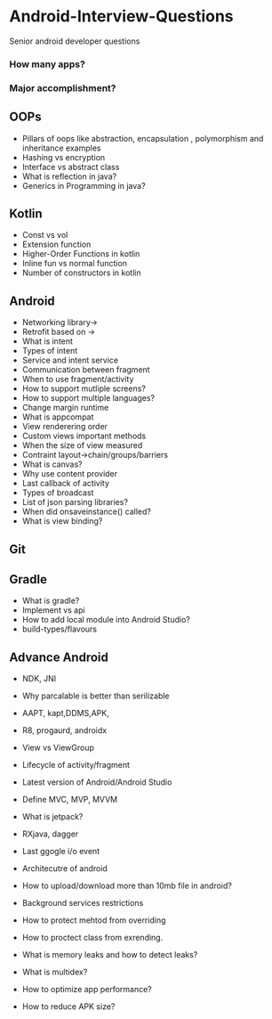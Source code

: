 # Android-Interview-Questions
Senior android developer questions

### How many apps?
### Major accomplishment?

## OOPs 
- Pillars of oops like abstraction, encapsulation , polymorphism and inheritance examples
- Hashing vs encryption
- Interface vs abstract class
- What is reflection in java?
- Generics in Programming in java?

## Kotlin
- Const vs vol
- Extension function
- Higher-Order Functions  in kotlin
- Inline fun vs normal function
- Number of constructors in kotlin

## Android
- Networking library->
- Retrofit based on ->
- What is intent
- Types of intent
- Service and intent service
- Communication between fragment
- When to use fragment/activity
- How to support mutliple screens?
- How to support multiple languages?
- Change margin runtime
- What is appcompat
- View renderering order
- Custom views important methods
- When the size of view measured
- Contraint layout->chain/groups/barriers
- What is canvas?
- Why use content provider
- Last callback of activity
- Types of broadcast
- List of json parsing libraries?
- When did onsaveinstance() called?
- What is view binding?

## Git

## Gradle
- What is gradle?
- Implement vs api
- How to add local module into Android Studio?
- build-types/flavours

## Advance Android
- NDK, JNI
- Why parcalable is better than serilizable
- AAPT, kapt,DDMS,APK,
- R8, progaurd, androidx

- View vs ViewGroup
- Lifecycle of activity/fragment
- Latest version of Android/Android Studio
- Define MVC, MVP, MVVM
- What is jetpack?

- RXjava, dagger
- Last ggogle i/o event
- Architecutre of android
- How to upload/download more than 10mb file in android?
- Background services restrictions
- How to protect mehtod from overriding 
- How to proctect class from exrending.  
- What is memory leaks and how to detect leaks?
- What is multidex?
- How to optimize app performance?
- How to reduce APK size?
